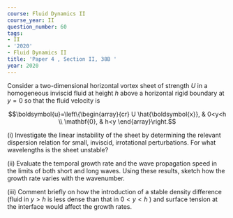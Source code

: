 ```yaml
---
course: Fluid Dynamics II
course_year: II
question_number: 60
tags:
- II
- '2020'
- Fluid Dynamics II
title: 'Paper 4 , Section II, 38B '
year: 2020
---
```




Consider a two-dimensional horizontal vortex sheet of strength $U$ in a homogeneous inviscid fluid at height $h$ above a horizontal rigid boundary at $y=0$ so that the fluid velocity is

$$\boldsymbol{u}=\left\{\begin{array}{cr}
U \hat{\boldsymbol{x}}, & 0<y<h \\
\mathbf{0}, & h<y
\end{array}\right.$$

(i) Investigate the linear instability of the sheet by determining the relevant dispersion relation for small, inviscid, irrotational perturbations. For what wavelengths is the sheet unstable?

(ii) Evaluate the temporal growth rate and the wave propagation speed in the limits of both short and long waves. Using these results, sketch how the growth rate varies with the wavenumber.

(iii) Comment briefly on how the introduction of a stable density difference (fluid in $y>h$ is less dense than that in $0<y<h$ ) and surface tension at the interface would affect the growth rates.